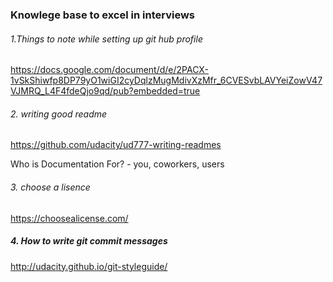 ### Knowlege base to excel in interviews

###### 1.Things to note while setting up git hub profile

https://docs.google.com/document/d/e/2PACX-1vSkShiwfp8DP79yO1wiGI2cyDqlzMugMdivXzMfr_6CVESvbLAVYeiZowV47VJMRQ_L4F4fdeQjo9qd/pub?embedded=true


###### 2. writing good readme

https://github.com/udacity/ud777-writing-readmes
   
   Who is Documentation For? - you, coworkers, users
   
###### 3. choose a lisence 

https://choosealicense.com/


##### 4. How to write git commit messages

http://udacity.github.io/git-styleguide/

    
